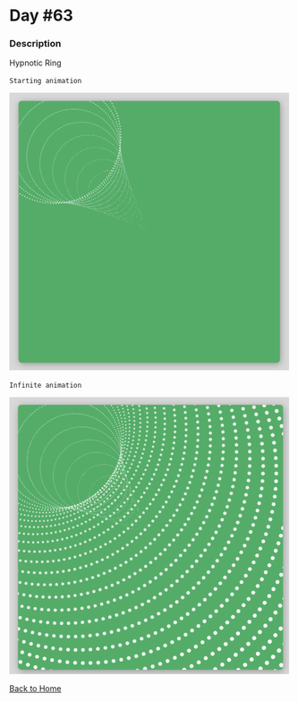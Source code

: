 # Day #63

### Description

Hypnotic Ring

`Starting animation`

<img src='./assets/image-final-1.png' width=500>

`Infinite animation`

<img src='./assets/image-final-2.png' width=500>

[Back to Home](..)
